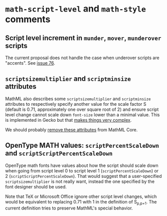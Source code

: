 # `math-script-level` and `math-style` comments

## Script level increment in `munder`, `mover`, `munderover` scripts

The current proposal does not handle the case when underover scripts are
"accents". See [issue 76](https://github.com/mathml-refresh/mathml/issues/76).

## `scriptsizemultiplier` and `scriptminsize` attributes

MathML also describes some `scriptsizemultiplier` and `scriptminsize` attributes
to respectively specify another value for the scale factor S (default is 0.71,
approximately one over square root of 2) and ensure
script level change cannot scale down `font-size` lower than a minimal value.
This is implemented in Gecko but that [makes things very complex](https://dxr.mozilla.org/mozilla-central/source/servo/components/style/properties/gecko.mako.rs#2481).

We should probably [remove these attributes](https://github.com/mathml-refresh/mathml/issues/1#issuecomment-474261094) from MathML Core.

## OpenType MATH values: `scriptPercentScaleDown` and `scriptScriptPercentScaleDown`

OpenType math fonts have values about how the script should scale down when
going from script level 0 to script level 1 (`scriptPercentScaleDown`) or 2
(`scriptScriptPercentScaleDown`). That would suggest that a user-specified
`scriptsizemultiplier` is not really want, instead the one specified by the
font designer should be used.

Note that TeX or Microsoft Office ignore other script level changes, which would
be equivalent to replacing 0.71 with 1 in the definition of S<sub>p,p+1</sub>.
The current definition tries to preserve MathML's special behavior.
